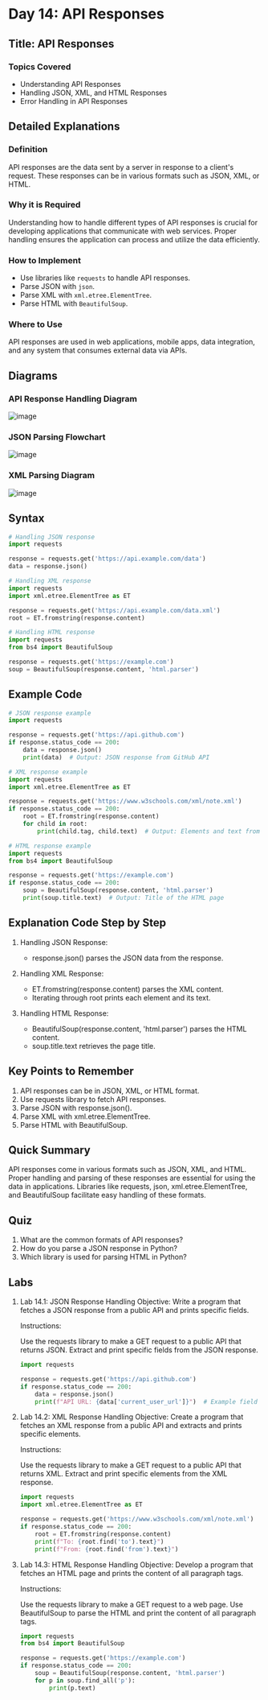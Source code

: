 # Day 14: API Responses

## Title: API Responses

### Topics Covered
- Understanding API Responses
- Handling JSON, XML, and HTML Responses
- Error Handling in API Responses

## Detailed Explanations

### Definition
API responses are the data sent by a server in response to a client's request. These responses can be in various formats such as JSON, XML, or HTML.

### Why it is Required
Understanding how to handle different types of API responses is crucial for developing applications that communicate with web services. Proper handling ensures the application can process and utilize the data efficiently.

### How to Implement
- Use libraries like `requests` to handle API responses.
- Parse JSON with `json`.
- Parse XML with `xml.etree.ElementTree`.
- Parse HTML with `BeautifulSoup`.

### Where to Use
API responses are used in web applications, mobile apps, data integration, and any system that consumes external data via APIs.

## Diagrams

### API Response Handling Diagram
![image](https://github.com/user-attachments/assets/06a1bcad-5b13-479d-8e6b-83e2e3563592)

### JSON Parsing Flowchart
![image](https://github.com/user-attachments/assets/5f8d6602-0ff9-43fe-972d-7b10d3067b6f)

### XML Parsing Diagram
![image](https://github.com/user-attachments/assets/82c94b26-9d1a-43ce-b47c-8c0acccbd9da)

## Syntax
```python
# Handling JSON response
import requests

response = requests.get('https://api.example.com/data')
data = response.json()

# Handling XML response
import requests
import xml.etree.ElementTree as ET

response = requests.get('https://api.example.com/data.xml')
root = ET.fromstring(response.content)

# Handling HTML response
import requests
from bs4 import BeautifulSoup

response = requests.get('https://example.com')
soup = BeautifulSoup(response.content, 'html.parser')
```

## Example Code
```python
# JSON response example
import requests

response = requests.get('https://api.github.com')
if response.status_code == 200:
    data = response.json()
    print(data)  # Output: JSON response from GitHub API

# XML response example
import requests
import xml.etree.ElementTree as ET

response = requests.get('https://www.w3schools.com/xml/note.xml')
if response.status_code == 200:
    root = ET.fromstring(response.content)
    for child in root:
        print(child.tag, child.text)  # Output: Elements and text from XML

# HTML response example
import requests
from bs4 import BeautifulSoup

response = requests.get('https://example.com')
if response.status_code == 200:
    soup = BeautifulSoup(response.content, 'html.parser')
    print(soup.title.text)  # Output: Title of the HTML page
```

## Explanation Code Step by Step
1. Handling JSON Response:

	- response.json() parses the JSON data from the response.
2. Handling XML Response:

	- ET.fromstring(response.content) parses the XML content.
	- Iterating through root prints each element and its text.
3. Handling HTML Response:

	- BeautifulSoup(response.content, 'html.parser') parses the HTML content.
	- soup.title.text retrieves the page title.

## Key Points to Remember
1. API responses can be in JSON, XML, or HTML format.
2. Use requests library to fetch API responses.
3. Parse JSON with response.json().
4. Parse XML with xml.etree.ElementTree.
5. Parse HTML with BeautifulSoup.

## Quick Summary
API responses come in various formats such as JSON, XML, and HTML. Proper handling and parsing of these responses are essential for using the data in applications. Libraries like requests, json, xml.etree.ElementTree, and BeautifulSoup facilitate easy handling of these formats.

## Quiz
1. What are the common formats of API responses?
2. How do you parse a JSON response in Python?
3. Which library is used for parsing HTML in Python?

## Labs
1. Lab 14.1: JSON Response Handling
	Objective: Write a program that fetches a JSON response from a public API and prints specific fields.
	
	Instructions:
	
	Use the requests library to make a GET request to a public API that returns JSON.
	Extract and print specific fields from the JSON response.
	```python
	import requests
	
	response = requests.get('https://api.github.com')
	if response.status_code == 200:
	    data = response.json()
	    print(f"API URL: {data['current_user_url']}")  # Example field
	```
2. Lab 14.2: XML Response Handling
	Objective: Create a program that fetches an XML response from a public API and extracts and prints specific elements.
	
	Instructions:
	
	Use the requests library to make a GET request to a public API that returns XML.
	Extract and print specific elements from the XML response.
	```python
	import requests
	import xml.etree.ElementTree as ET
	
	response = requests.get('https://www.w3schools.com/xml/note.xml')
	if response.status_code == 200:
	    root = ET.fromstring(response.content)
	    print(f"To: {root.find('to').text}")
	    print(f"From: {root.find('from').text}")
3. Lab 14.3: HTML Response Handling
	Objective: Develop a program that fetches an HTML page and prints the content of all paragraph tags.
	
	Instructions:
	
	Use the requests library to make a GET request to a web page.
	Use BeautifulSoup to parse the HTML and print the content of all paragraph tags.
	```python
	import requests
	from bs4 import BeautifulSoup
	
	response = requests.get('https://example.com')
	if response.status_code == 200:
	    soup = BeautifulSoup(response.content, 'html.parser')
	    for p in soup.find_all('p'):
	        print(p.text)
	```
